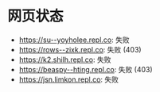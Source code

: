 # 网页状态
- https://su--yoyholee.repl.co: 失败
- https://rows--zixk.repl.co: 失败 (403)
- https://k2.shilh.repl.co: 失败
- https://beaspy--hting.repl.co: 失败 (403)
- https://jsn.limkon.repl.co: 失败
